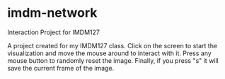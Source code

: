 # imdm-network
Interaction Project for IMDM127


A project created for my IMDM127 class. Click on the screen to start the visualization and move the mouse around to interact with it. Press any mouse button to randomly reset the image. Finally, if you press "s" it will save the current frame of the image. 
